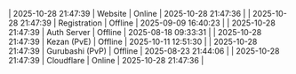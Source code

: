 | 2025-10-28 21:47:39 | Website | Online | 2025-10-28 21:47:36 |
| 2025-10-28 21:47:39 | Registration | Offline | 2025-09-09 16:40:23 |
| 2025-10-28 21:47:39 | Auth Server | Offline | 2025-08-18 09:33:31 |
| 2025-10-28 21:47:39 | Kezan (PvE) | Offline | 2025-10-11 12:51:30 |
| 2025-10-28 21:47:39 | Gurubashi (PvP) | Offline | 2025-08-23 21:44:06 |
| 2025-10-28 21:47:39 | Cloudflare | Online | 2025-10-28 21:47:36 |
